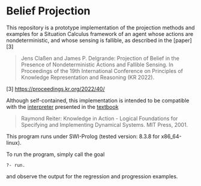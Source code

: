 # Belief Projection

This repository is a prototype implementation of the projection
methods and examples for a Situation Calculus framework of an agent
whose actions are nondeterministic, and whose sensing is fallible, as
described in the [paper][3]

> Jens Claßen and James P. Delgrande: Projection of Belief in the
> Presence of Nondeterministic Actions and Fallible Sensing. In
> Proceedings of the 19th International Conference on Principles of
> Knowledge Representation and Reasoning (KR 2022).

[3] https://proceedings.kr.org/2022/40/

Although self-contained, this implementation is intended to be
compatible with the [interpreter][1] presented in the [textbook][2]

> Raymond Reiter: Knowledge in Action - Logical Foundations for
> Specifying and Implementing Dynamical Systems. MIT Press, 2001.

[1]: http://www.cs.toronto.edu/cogrobo/kia/
[2]: https://mitpress.mit.edu/books/knowledge-action

This program runs under SWI-Prolog (tested version: 8.3.8 for
x86_64-linux).

To run the program, simply call the goal

    ?- run.

and observe the output for the regression and progression examples.
